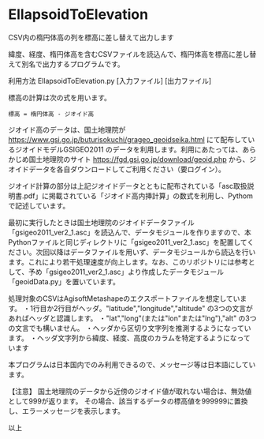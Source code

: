# EllapsoidToElevation
CSV内の楕円体高の列を標高に差し替えて出力します

緯度、経度、楕円体高を含むCSVファイルを読込んで、楕円体高を標高に差し替えて別名で出力するプログラムです。

利用方法
  EllapsoidToElevation.py [入力ファイル] [出力ファイル]


標高の計算は次の式を用います。

	標高 = 楕円体高 - ジオイド高

ジオイド高のデータは、国土地理院が https://www.gsi.go.jp/buturisokuchi/grageo_geoidseika.html にて配布しているジオイドモデルGSIGEO2011 のデータを利用します。利用にあたっては、あらかじめ国土地理院のサイト https://fgd.gsi.go.jp/download/geoid.php から、ジオイドデータを各自ダウンロードしてご利用ください（要ログイン）。

ジオイド計算の部分は上記ジオイドデータとともに配布されている「asc取扱説明書.pdf」に掲載されている「ジオイド高内挿計算」の数式を利用し、Pythomで記述しています。

最初に実行したときは国土地理院のジオイドデータファイル「gsigeo2011_ver2_1.asc」を読込んで、データモジュールを作りますので、本Pythonファイルと同じディレクトリに「gsigeo2011_ver2_1.asc」を配置してください。次回以降はデータファイルを用いず、データモジュールから読込を行います。これにより若干処理速度が向上します。なお、このリポジトリには参考として、予め「gsigeo2011_ver2_1.asc」より作成したデータモジュール「geoidData.py」を置いています。

処理対象のCSVはAgisoftMetashapeのエクスポートファイルを想定しています。
・1行目か2行目がヘッダ。"latitude","longitude","altitude" の3つの文言があればヘッダと認識します。
・"lat","long"(または"lon"または"lng"),"alt" の3つの文言でも構いません。
・へッダから区切り文字列を推測するようになっています。
・ヘッダ文字列から緯度、経度、高度のカラムを特定するようになっています

本プログラムは日本国内でのみ利用できるので、メッセージ等は日本語にしています。

【注意】
国土地理院のデータから近傍のジオイド値が取れない場合は、無効値として999が返ります。
その場合、該当するデータの標高値を999999に置換し、エラーメッセージを表示します。


以上
